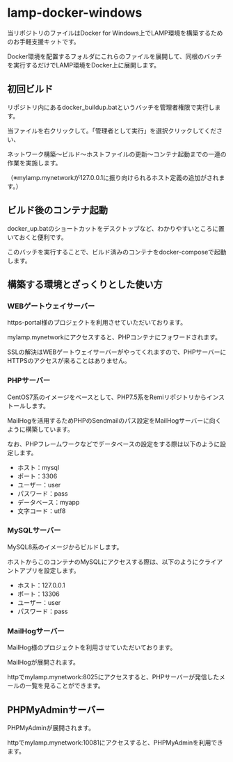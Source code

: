 # lamp-docker-windows

当リポジトリのファイルはDocker for Windows上でLAMP環境を構築するためのお手軽支援キットです。

Docker環境を配置するフォルダにこれらのファイルを展開して、同根のバッチを実行するだけでLAMP環境をDocker上に展開します。

## 初回ビルド

リポジトリ内にあるdocker_buildup.batというバッチを管理者権限で実行します。

当ファイルを右クリックして。「管理者として実行」を選択クリックしてください、

ネットワーク構築～ビルド～ホストファイルの更新～コンテナ起動までの一連の作業を実施します。

（※mylamp.mynetworkが127.0.0.1に振り向けられるホスト定義の追加がされます。）

## ビルド後のコンテナ起動

docker_up.batのショートカットをデスクトップなど、わかりやすいところに置いておくと便利です。

このバッチを実行することで、ビルド済みのコンテナをdocker-composeで起動します。

## 構築する環境とざっくりとした使い方

### WEBゲートウェイサーバー

https-portal様のプロジェクトを利用させていただいております。

mylamp.mynetworkにアクセスすると、PHPコンテナにフォワードされます。

SSLの解決はWEBゲートウェイサーバーがやってくれますので、PHPサーバーにHTTPSのアクセスが来ることはありません。

### PHPサーバー

CentOS7系のイメージをベースとして、PHP7.5系をRemiリポジトリからインストールします。

MailHogを活用するためPHPのSendmailのパス設定をMailHogサーバーに向くように構築しています。

なお、PHPフレームワークなどでデータベースの設定をする際は以下のように設定します。
- ホスト：mysql
- ポート：3306
- ユーザー：user
- パスワード：pass
- データベース：myapp
- 文字コード：utf8

### MySQLサーバー

MySQL8系のイメージからビルドします。

ホストからこのコンテナのMySQLにアクセスする際は、以下のようにクライアントアプリを設定します。

- ホスト：127.0.0.1
- ポート：13306
- ユーザー：user
- パスワード：pass

### MailHogサーバー

MailHog様のプロジェクトを利用させていただいております。

MailHogが展開されます。

httpでmylamp.mynetwork:8025にアクセスすると、PHPサーバーが発信したメールの一覧を見ることができます。

## PHPMyAdminサーバー

PHPMyAdminが展開されます。

httpでmylamp.mynetwork:10081にアクセスすると、PHPMyAdminを利用できます。
